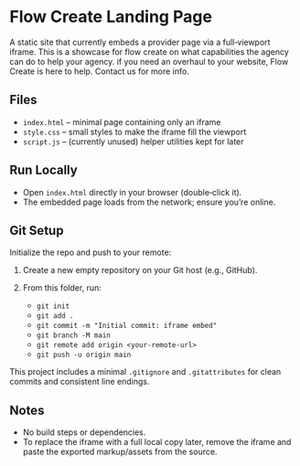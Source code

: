 # Flow Create Landing Page

A static site that currently embeds a provider page via a full‑viewport iframe. This is a showcase for flow create on what capabilities the agency can do to help your agency. if you need an overhaul to your website, Flow Create is here to help. Contact us for more info.

## Files
- `index.html` – minimal page containing only an iframe
- `style.css` – small styles to make the iframe fill the viewport
- `script.js` – (currently unused) helper utilities kept for later

## Run Locally
- Open `index.html` directly in your browser (double‑click it).
- The embedded page loads from the network; ensure you’re online.

## Git Setup
Initialize the repo and push to your remote:

1. Create a new empty repository on your Git host (e.g., GitHub).
2. From this folder, run:

   - `git init`
   - `git add .`
   - `git commit -m "Initial commit: iframe embed"`
   - `git branch -M main`
   - `git remote add origin <your-remote-url>`
   - `git push -u origin main`

This project includes a minimal `.gitignore` and `.gitattributes` for clean commits and consistent line endings.

## Notes
- No build steps or dependencies.
- To replace the iframe with a full local copy later, remove the iframe and paste the exported markup/assets from the source.
